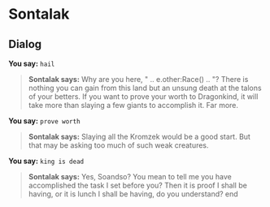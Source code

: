 # Sontalak
## Dialog

**You say:** `hail`



>**Sontalak says:** Why are you here, " .. e.other:Race() .. "? There is nothing you can gain from this land but an unsung death at the talons of your betters. If you want to prove your worth to Dragonkind, it will take more than slaying a few giants to accomplish it. Far more.

**You say:** `prove worth`



>**Sontalak says:** Slaying all the Kromzek would be a good start. But that may be asking too much of such weak creatures.

**You say:** `king is dead`



>**Sontalak says:** Yes, Soandso? You mean to tell me you have accomplished the task I set before you? Then it is proof I shall be having, or it is lunch I shall be having, do you understand?
end
